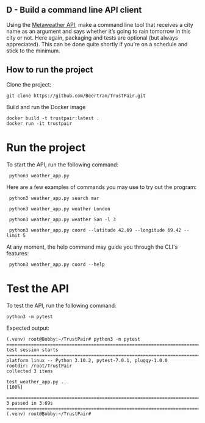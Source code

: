 ## D - Build a command line API client

Using the [Metaweather API](https://www.metaweather.com/api/), make a command line tool that receives a city name as an argument and says whether it’s going to rain tomorrow in this city or not. Here again, packaging and tests are optional (but always appreciated). This can be done quite shortly if you’re on a schedule and stick to the minimum.

## How to run the project

Clone the project:
```
git clone https://github.com/Beertran/TrustPair.git
```

Build and run the Docker image
```
docker build -t trustpair:latest .
docker run -it trustpair
```

# Run the project

To start the API, run the following command:
```
 python3 weather_app.py
```

Here are a few examples of commands you may use to try out the program:
```
 python3 weather_app.py search mar

 python3 weather_app.py weather London

 python3 weather_app.py weather San -l 3

 python3 weather_app.py coord --latitude 42.69 --longitude 69.42 --limit 5
```

At any moment, the help command may guide you through the CLI's features:
```
 python3 weather_app.py coord --help
```

# Test the API

To test the API, run the following command:
```
python3 -m pytest
```


Expected output:
```
(.venv) root@Bobby:~/TrustPair# python3 -m pytest
============================================================================================= test session starts ==============================================================================================
platform linux -- Python 3.10.2, pytest-7.0.1, pluggy-1.0.0
rootdir: /root/TrustPair
collected 3 items                                                                                                       

test_weather_app.py ...                                                                                                                                                                                  [100%]

============================================================================================== 3 passed in 3.69s ===============================================================================================
(.venv) root@Bobby:~/TrustPair#
```